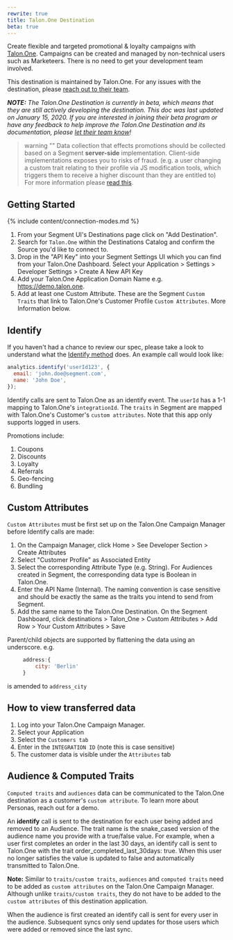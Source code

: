 ```yaml
---
rewrite: true
title: Talon.One Destination
beta: true
---
```

Create flexible and targeted promotional & loyalty campaigns with [Talon.One](https://Talon.One/?utm_source=segmentio&utm_medium=docs&utm_campaign=partners).
Campaigns can be created and managed by non-technical users such as Marketeers. There is no need to get your development team involved.

This destination is maintained by Talon.One. For any issues with the destination, please [reach out to their team](mailto:support@talon.one).

_**NOTE:** The Talon.One Destination is currently in beta, which means that they are still actively developing the destination. This doc was last updated on January 15, 2020. If you are interested in joining their beta program or have any feedback to help improve the Talon.One Destination and its documentation, please [let  their team know](mailto:support@talon.one)!_

> warning ""
> Data collection that effects promotions should be collected based on a Segment **server-side** implementation. Client-side implementations exposes you to risks of fraud. (e.g. a user changing a custom trait relating to their profile via JS modification tools, which triggers them to receive a higher discount than they are entitled to) For more information please [read this](https://segment.com/docs/guides/how-to-guides/collect-on-client-or-server/).

## Getting Started

{% include content/connection-modes.md %}

1. From your Segment UI's Destinations page click on "Add Destination".
2. Search for `Talon.One` within the Destinations Catalog and confirm the Source you'd like to connect to.
3. Drop in the "API Key" into your Segment Settings UI which you can find from your Talon.One Dashboard. Select your Application > Settings > Developer Settings > Create A New API Key
4. Add your Talon.One Application Domain Name e.g. https://demo.talon.one.
5. Add at least one Custom Attribute. These are the Segment `Custom Traits` that link to Talon.One's Customer Profile `Custom Attributes`. More Information below.

## Identify

If you haven't had a chance to review our spec, please take a look to understand what the [Identify method](https://segment.com/docs/spec/identify/) does. An example call would look like:

```js
analytics.identify('userId123', {
  email: 'john.doe@segment.com',
  name: 'John Doe',
});
```

Identify calls are sent to Talon.One as an identify event. The `userId` has a 1-1 mapping to Talon.One's `integrationId`. The `traits` in Segment are mapped with Talon.One's Customer's `custom attributes`. Note that this app only supports logged in users.

Promotions include:
1. Coupons
2. Discounts
3. Loyalty
4. Referrals
5. Geo-fencing
6. Bundling

## Custom Attributes

`Custom Attributes` must be first set up on the Talon.One Campaign Manager before Identify calls are made:

1. On the Campaign Manager, click Home > See Developer Section > Create Attributes
2. Select "Customer Profile" as Associated Entity
3. Select the corresponding Attribute Type (e.g. String). For Audiences created in Segment, the corresponding data type is Boolean in Talon.One.
4. Enter the API Name (Internal). The naming convention is case sensitive and should be exactly the same as the traits you intend to send from Segment.
5. Add the same name to the Talon.One Destination. On the Segment Dashboard, click destinations > Talon_One > Custom Attributes > Add Row > Your Custom Attributes > Save

Parent/child objects are supported by flattening the data using an underscore.
 e.g.

```js
     address:{
         city: 'Berlin'
     }
```
is amended to `address_city`

##  How to view transferred data
1. Log into your Talon.One Campaign Manager.
2. Select your Application
3. Select the `Customers tab`
4. Enter in the `INTEGRATION ID` (note this is case sensitive)
5. The customer data is visible under the `Attributes` tab

## Audience & Computed Traits
`Computed traits` and `audiences` data can be communicated to the Talon.One destination as a customer's `custom attribute`. To learn more about Personas, reach out for a demo.

An **identify** call is sent to the destination for each user being added and removed to an Audience. The trait name is the snake_cased version of the audience name you provide with a true/false value. For example, when a user first completes an order in the last 30 days, an identify call is sent to Talon.One with the trait order_completed_last_30days: true. When this user no longer satisfies the value is updated to false and automatically transmitted to Talon.One.

**Note:** Similar to `traits/custom traits`, `audiences` and `computed traits` need to be added as `custom attributes` on the Talon.One Campaign Manager. Although unlike `traits/custom traits`, they do not have to be added to the `custom attributes` of this destination application.

When the audience is first created an identify call is sent for every user in the audience. Subsequent syncs only send updates for those users which were added or removed since the last sync.
